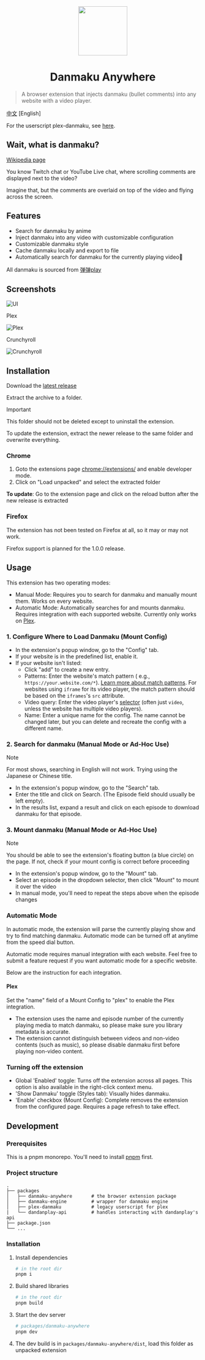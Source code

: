 <div align="center">
  <img width="128" height="128" src="./assets/logo.png">
  <h1>
    Danmaku Anywhere
  </h1>
</div>

> A browser extension that injects danmaku (bullet comments) into any website with a video player.

[中文](./README.md) [English]

For the userscript plex-danmaku, see [here](./packages/plex-danmaku).

## Wait, what is danmaku?

[Wikipedia page](https://en.wikipedia.org/wiki/Danmaku_subtitling)

You know Twitch chat or YouTube Live chat, where scrolling comments are displayed next to the video?

Imagine that, but the comments are overlaid on top of the video and flying across the screen.

## Features

- Search for danmaku by anime
- Inject danmaku into any video with customizable configuration
- Customizable danmaku style
- Cache danmaku locally and export to file
- Automatically search for danmaku for the currently playing video🚧

All danmaku is sourced from [弹弹play](https://www.dandanplay.com/)

## Screenshots

![UI](./assets/ui_tour.gif)

Plex

![Plex](./assets/danmaku_plex.png)

Crunchyroll

![Crunchyroll](./assets/danmaku_crunchyroll.png)

## Installation

Download the [latest release](https://github.com/Mr-Quin/danmaku-anywhere/releases/latest)

Extract the archive to a folder.

> [!IMPORTANT]
> This folder should not be deleted except to uninstall the extension.

To update the extension, extract the newer release to the same folder and overwrite everything.

### Chrome

1. Goto the extensions page [chrome://extensions/](chrome://extensions/) and enable developer mode.
2. Click on "Load unpacked" and select the extracted folder

**To update**: Go to the extension page and click on the reload button after the new release is extracted

### Firefox

The extension has not been tested on Firefox at all, so it may or may not work.

Firefox support is planned for the 1.0.0 release.

## Usage

This extension has two operating modes:

- Manual Mode: Requires you to search for danmaku and manually mount them. Works on every website.
- Automatic Mode: Automatically searches for and mounts danmaku. Requires integration with each supported website.
  Currently only works on [Plex](https://www.plex.tv/).

### 1. Configure Where to Load Danmaku (Mount Config)

- In the extension's popup window, go to the "Config" tab.
- If your website is in the predefined list, enable it.
- If your website isn't listed:
    - Click "add" to create a new entry.
    - Patterns: Enter the website's match pattern (
      e.g., `https://your.website.com/*`). [Learn more about match patterns](https://developer.mozilla.org/en-US/docs/Mozilla/Add-ons/WebExtensions/Match_patterns).
      For websites using `iframe` for its video player, the match pattern should be based on the `iframes`'s `src`
      attribute.
    - Video query: Enter the video
      player's [selector](https://developer.mozilla.org/en-US/docs/Web/API/Document/querySelector) (often just `video`,
      unless the website has multiple video players).
    - Name: Enter a unique name for the config. The name cannot be changed later, but you can delete and recreate the
      config with a different name.

### 2. Search for danmaku (Manual Mode or Ad-Hoc Use)

> [!NOTE]
> For most shows, searching in English will not work. Trying using the Japanese or Chinese title.

- In the extension's popup window, go to the "Search" tab.
- Enter the title and click on Search. (The Episode field should usually be left empty).
- In the results list, expand a result and click on each episode to download danmaku for that episode.

### 3. Mount danmaku (Manual Mode or Ad-Hoc Use)

> [!NOTE]
> You should be able to see the extension's floating button (a blue circle) on the page. If not, check if your mount
> config is correct before proceeding

- In the extension's popup window, go to the "Mount" tab.
- Select an episode in the dropdown selector, then click "Mount" to mount it over the video
- In manual mode, you'll need to repeat the steps above when the episode changes

### Automatic Mode

In automatic mode, the extension will parse the currently playing show and try to find matching danmaku. Automatic mode
can be turned off at anytime from the speed dial button.

Automatic mode requires manual integration with each website. Feel free to submit a feature request if you
want automatic mode for a specific website.

Below are the instruction for each integration.

#### Plex

Set the "name" field of a Mount Config to "plex" to enable the Plex integration.

- The extension uses the name and episode number of the currently playing media to match danmaku, so please make sure
  you library metadata is accurate.
- The extension cannot distinguish between videos and non-video contents (such as music), so please disable danmaku
  first before playing non-video content.

### Turning off the extension

- Global 'Enabled' toggle: Turns off the extension across all pages. This option is also available in the right-click
  context menu.
- 'Show Danmaku' toggle (Styles tab): Visually hides danmaku.
- 'Enable' checkbox (Mount Config): Complete removes the extension from the configured page. Requires a page refresh to
  take effect.

## Development

### Prerequisites

This is a pnpm monorepo. You'll need to install [pnpm](https://pnpm.io/installation) first.

### Project structure

```
.
├── packages
│   ├── danmaku-anywhere       # the browser extension package
│   ├── danmaku-engine         # wrapper for danmaku engine
│   ├── plex-danmaku           # legacy userscript for plex
|   └── dandanplay-api         # handles interacting with dandanplay's api
├── package.json
└── ...
```

### Installation

1. Install dependencies

   ```bash
   # in the root dir
   pnpm i
   ```

2. Build shared libraries

   ```bash
   # in the root dir
   pnpm build
   ```

3. Start the dev server

   ```bash
   # packages/danmaku-anywhere
   pnpm dev
   ```

4. The dev build is in `packages/danmaku-anywhere/dist`, load this folder as unpacked extension
